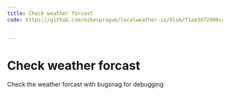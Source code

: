 ```yaml
---
title: Check weather forcast
code: https://github.com/mikesprague/localweather-io/blob/f1ae3d72900cd514ac27c65ab6dec70aafdb9362/src/functions/weather.js


---
```


# Check weather forcast

Check the weather forcast with bugsnag for debugging
